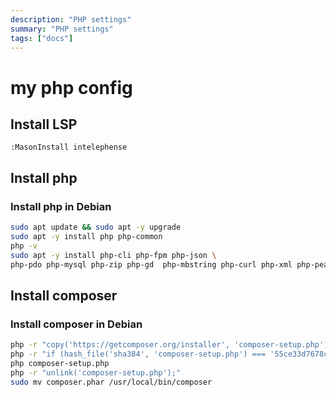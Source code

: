 ```yaml
---
description: "PHP settings"
summary: "PHP settings"
tags: ["docs"]
---
```


# my php config

## Install LSP

```vim
:MasonInstall intelephense
```

## Install php

### Install php in Debian

```bash
sudo apt update && sudo apt -y upgrade
sudo apt -y install php php-common
php -v
sudo apt -y install php-cli php-fpm php-json \
php-pdo php-mysql php-zip php-gd  php-mbstring php-curl php-xml php-pear php-bcmath
```

## Install composer

### Install composer in Debian

```bash
php -r "copy('https://getcomposer.org/installer', 'composer-setup.php');"
php -r "if (hash_file('sha384', 'composer-setup.php') === '55ce33d7678c5a611085589f1f3ddf8b3c52d662cd01d4ba75c0ee0459970c2200a51f492d557530c71c15d8dba01eae') { echo 'Installer verified'; } else { echo 'Installer corrupt'; unlink('composer-setup.php'); } echo PHP_EOL;"
php composer-setup.php
php -r "unlink('composer-setup.php');"
sudo mv composer.phar /usr/local/bin/composer
```
